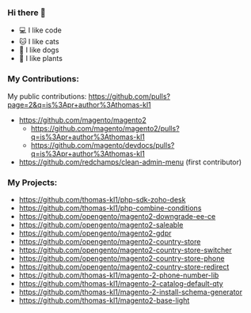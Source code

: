 ### Hi there 👋

- 💻 I like code
- 🐱 I like cats
- 🐶 I like dogs
- 🌱 I like plants


### My Contributions:

My public contributions: https://github.com/pulls?page=2&q=is%3Apr+author%3Athomas-kl1

- https://github.com/magento/magento2
  - https://github.com/magento/magento2/pulls?q=is%3Apr+author%3Athomas-kl1
  - https://github.com/magento/devdocs/pulls?q=is%3Apr+author%3Athomas-kl1
- https://github.com/redchamps/clean-admin-menu (first contributor)

### My Projects:

- https://github.com/thomas-kl1/php-sdk-zoho-desk
- https://github.com/thomas-kl1/php-combine-conditions
- https://github.com/opengento/magento2-downgrade-ee-ce
- https://github.com/opengento/magento2-saleable
- https://github.com/opengento/magento2-gdpr
- https://github.com/opengento/magento2-country-store
- https://github.com/opengento/magento2-country-store-switcher
- https://github.com/opengento/magento2-country-store-phone
- https://github.com/opengento/magento2-country-store-redirect
- https://github.com/thomas-kl1/magento-2-phone-number-lib
- https://github.com/thomas-kl1/magento-2-catalog-default-qty
- https://github.com/thomas-kl1/magento-2-install-schema-generator
- https://github.com/thomas-kl1/magento2-base-light
